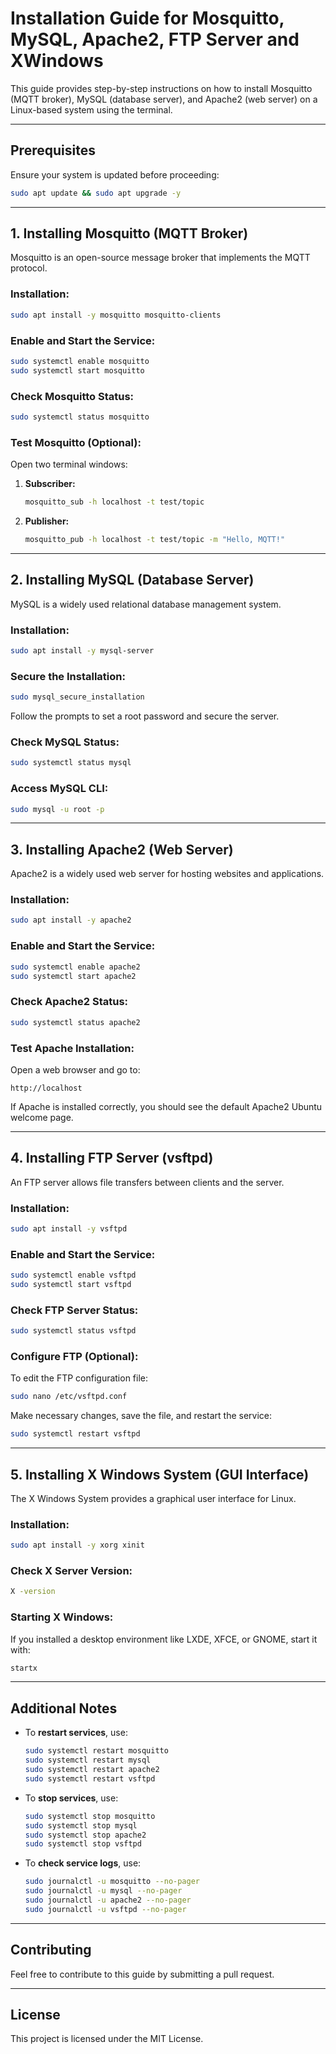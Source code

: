 # Installation Guide for Mosquitto, MySQL, Apache2, FTP Server and XWindows

This guide provides step-by-step instructions on how to install Mosquitto (MQTT broker), MySQL (database server), and Apache2 (web server) on a Linux-based system using the terminal.

---

## **Prerequisites**
Ensure your system is updated before proceeding:
```sh
sudo apt update && sudo apt upgrade -y
```

---

## **1. Installing Mosquitto (MQTT Broker)**
Mosquitto is an open-source message broker that implements the MQTT protocol.

### **Installation:**
```sh
sudo apt install -y mosquitto mosquitto-clients
```

### **Enable and Start the Service:**
```sh
sudo systemctl enable mosquitto
sudo systemctl start mosquitto
```

### **Check Mosquitto Status:**
```sh
sudo systemctl status mosquitto
```

### **Test Mosquitto (Optional):**
Open two terminal windows:
1. **Subscriber:**
   ```sh
   mosquitto_sub -h localhost -t test/topic
   ```
2. **Publisher:**
   ```sh
   mosquitto_pub -h localhost -t test/topic -m "Hello, MQTT!"
   ```

---

## **2. Installing MySQL (Database Server)**
MySQL is a widely used relational database management system.

### **Installation:**
```sh
sudo apt install -y mysql-server
```

### **Secure the Installation:**
```sh
sudo mysql_secure_installation
```
Follow the prompts to set a root password and secure the server.

### **Check MySQL Status:**
```sh
sudo systemctl status mysql
```

### **Access MySQL CLI:**
```sh
sudo mysql -u root -p
```

---

## **3. Installing Apache2 (Web Server)**
Apache2 is a widely used web server for hosting websites and applications.

### **Installation:**
```sh
sudo apt install -y apache2
```

### **Enable and Start the Service:**
```sh
sudo systemctl enable apache2
sudo systemctl start apache2
```

### **Check Apache2 Status:**
```sh
sudo systemctl status apache2
```

### **Test Apache Installation:**
Open a web browser and go to:
```
http://localhost
```
If Apache is installed correctly, you should see the default Apache2 Ubuntu welcome page.

---

## **4. Installing FTP Server (vsftpd)**
An FTP server allows file transfers between clients and the server.

### **Installation:**
```sh
sudo apt install -y vsftpd
```

### **Enable and Start the Service:**
```sh
sudo systemctl enable vsftpd
sudo systemctl start vsftpd
```

### **Check FTP Server Status:**
```sh
sudo systemctl status vsftpd
```

### **Configure FTP (Optional):**
To edit the FTP configuration file:
```sh
sudo nano /etc/vsftpd.conf
```
Make necessary changes, save the file, and restart the service:
```sh
sudo systemctl restart vsftpd
```

---

## **5. Installing X Windows System (GUI Interface)**
The X Windows System provides a graphical user interface for Linux.

### **Installation:**
```sh
sudo apt install -y xorg xinit
```

### **Check X Server Version:**
```sh
X -version
```

### **Starting X Windows:**
If you installed a desktop environment like LXDE, XFCE, or GNOME, start it with:
```sh
startx
```

---

## **Additional Notes**
- To **restart services**, use:
  ```sh
  sudo systemctl restart mosquitto
  sudo systemctl restart mysql
  sudo systemctl restart apache2
  sudo systemctl restart vsftpd
  ```
- To **stop services**, use:
  ```sh
  sudo systemctl stop mosquitto
  sudo systemctl stop mysql
  sudo systemctl stop apache2
  sudo systemctl stop vsftpd
  ```
- To **check service logs**, use:
  ```sh
  sudo journalctl -u mosquitto --no-pager
  sudo journalctl -u mysql --no-pager
  sudo journalctl -u apache2 --no-pager
  sudo journalctl -u vsftpd --no-pager
  ```

---

## **Contributing**
Feel free to contribute to this guide by submitting a pull request.

---

## **License**
This project is licensed under the MIT License.
